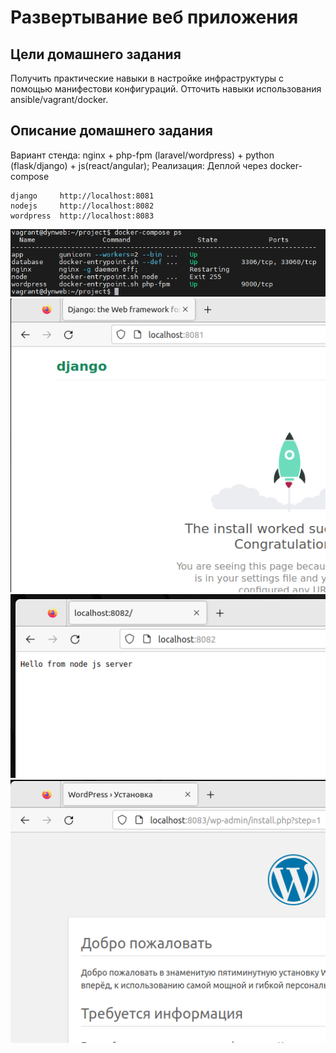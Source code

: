 # Развертывание веб приложения
## Цели домашнего задания
Получить практические навыки в настройке инфраструктуры с помощью манифестови конфигураций. Отточить навыки использования ansible/vagrant/docker.

## Описание домашнего задания
Вариант стенда:
nginx + php-fpm (laravel/wordpress) + python (flask/django) +
js(react/angular);
Реализация:
Деплой через docker-compose

```
django     http://localhost:8081
nodejs     http://localhost:8082
wordpress  http://localhost:8083
```

![img](Image0.png)
![img](Image1.png)
![img](Image2.png)
![img](Image3.png)

